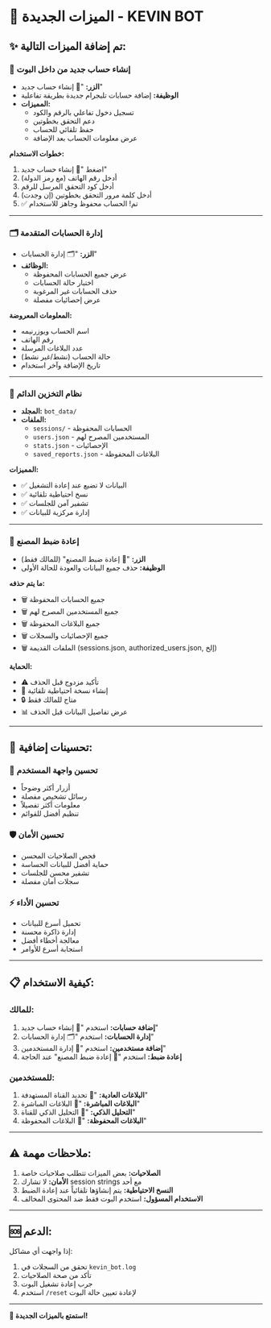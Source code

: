 # 🚀 الميزات الجديدة - KEVIN BOT

## ✨ تم إضافة الميزات التالية:

### 📱 **إنشاء حساب جديد من داخل البوت**
- **الزر:** "📱 إنشاء حساب جديد"
- **الوظيفة:** إضافة حسابات تليجرام جديدة بطريقة تفاعلية
- **المميزات:**
  - تسجيل دخول تفاعلي بالرقم والكود
  - دعم التحقق بخطوتين
  - حفظ تلقائي للحساب
  - عرض معلومات الحساب بعد الإضافة

**خطوات الاستخدام:**
1. اضغط "📱 إنشاء حساب جديد"
2. أدخل رقم الهاتف (مع رمز الدولة)
3. أدخل كود التحقق المرسل للرقم
4. أدخل كلمة مرور التحقق بخطوتين (إن وجدت)
5. ✅ تم! الحساب محفوظ وجاهز للاستخدام

---

### 🗂️ **إدارة الحسابات المتقدمة**
- **الزر:** "🗂️ إدارة الحسابات"
- **الوظائف:**
  - عرض جميع الحسابات المحفوظة
  - اختبار حالة الحسابات
  - حذف الحسابات غير المرغوبة
  - عرض إحصائيات مفصلة

**المعلومات المعروضة:**
- اسم الحساب ويوزرنيمه
- رقم الهاتف
- عدد البلاغات المرسلة
- حالة الحساب (نشط/غير نشط)
- تاريخ الإضافة وآخر استخدام

---

### 💾 **نظام التخزين الدائم**
- **المجلد:** `bot_data/`
- **الملفات:**
  - `sessions/` - الحسابات المحفوظة
  - `users.json` - المستخدمين المصرح لهم
  - `stats.json` - الإحصائيات
  - `saved_reports.json` - البلاغات المحفوظة

**المميزات:**
- ✅ البيانات لا تضيع عند إعادة التشغيل
- ✅ نسخ احتياطية تلقائية
- ✅ تشفير آمن للجلسات
- ✅ إدارة مركزية للبيانات

---

### 🔄 **إعادة ضبط المصنع**
- **الزر:** "🔄 إعادة ضبط المصنع" (للمالك فقط)
- **الوظيفة:** حذف جميع البيانات والعودة للحالة الأولى

**ما يتم حذفه:**
- 🗑️ جميع الحسابات المحفوظة
- 🗑️ جميع المستخدمين المصرح لهم
- 🗑️ جميع البلاغات المحفوظة
- 🗑️ جميع الإحصائيات والسجلات
- 🗑️ الملفات القديمة (sessions.json, authorized_users.json, إلخ)

**الحماية:**
- ⚠️ تأكيد مزدوج قبل الحذف
- 💾 إنشاء نسخة احتياطية تلقائية
- 🔒 متاح للمالك فقط
- 📊 عرض تفاصيل البيانات قبل الحذف

---

## 🎯 **تحسينات إضافية:**

### 🔧 **تحسين واجهة المستخدم**
- أزرار أكثر وضوحاً
- رسائل تشخيص مفصلة
- معلومات أكثر تفصيلاً
- تنظيم أفضل للقوائم

### 🛡️ **تحسين الأمان**
- فحص الصلاحيات المحسن
- حماية أفضل للبيانات الحساسة
- تشفير محسن للجلسات
- سجلات أمان مفصلة

### ⚡ **تحسين الأداء**
- تحميل أسرع للبيانات
- إدارة ذاكرة محسنة
- معالجة أخطاء أفضل
- استجابة أسرع للأوامر

---

## 📋 **كيفية الاستخدام:**

### للمالك:
1. **إضافة حسابات:** استخدم "📱 إنشاء حساب جديد"
2. **إدارة الحسابات:** استخدم "🗂️ إدارة الحسابات"
3. **إضافة مستخدمين:** استخدم "👥 إدارة المستخدمين"
4. **إعادة ضبط:** استخدم "🔄 إعادة ضبط المصنع" عند الحاجة

### للمستخدمين:
1. **البلاغات العادية:** "📡 تحديد القناة المستهدفة"
2. **البلاغات المباشرة:** "🎯 البلاغات المباشرة"
3. **التحليل الذكي:** "🧠 التحليل الذكي للقناة"
4. **البلاغات المحفوظة:** "💾 البلاغات المحفوظة"

---

## ⚠️ **ملاحظات مهمة:**

1. **الصلاحيات:** بعض الميزات تتطلب صلاحيات خاصة
2. **الأمان:** لا تشارك session strings مع أحد
3. **النسخ الاحتياطية:** يتم إنشاؤها تلقائياً عند إعادة الضبط
4. **الاستخدام المسؤول:** استخدم البوت فقط ضد المحتوى المخالف

---

## 🆘 **الدعم:**

إذا واجهت أي مشاكل:
1. تحقق من السجلات في `kevin_bot.log`
2. تأكد من صحة الصلاحيات
3. جرب إعادة تشغيل البوت
4. استخدم `/reset` لإعادة تعيين حالة البوت

---

**🎉 استمتع بالميزات الجديدة!**